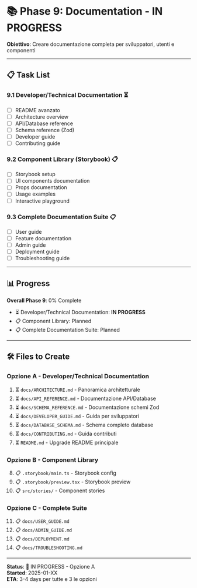 # 📚 Phase 9: Documentation - IN PROGRESS

**Obiettivo**: Creare documentazione completa per sviluppatori, utenti e componenti

---

## 📋 Task List

### 9.1 Developer/Technical Documentation ⏳
- [ ] README avanzato
- [ ] Architecture overview
- [ ] API/Database reference
- [ ] Schema reference (Zod)
- [ ] Developer guide
- [ ] Contributing guide

### 9.2 Component Library (Storybook) 📋
- [ ] Storybook setup
- [ ] UI components documentation
- [ ] Props documentation
- [ ] Usage examples
- [ ] Interactive playground

### 9.3 Complete Documentation Suite 📋
- [ ] User guide
- [ ] Feature documentation
- [ ] Admin guide
- [ ] Deployment guide
- [ ] Troubleshooting guide

---

## 📊 Progress

**Overall Phase 9**: 0% Complete

- ⏳ Developer/Technical Documentation: **IN PROGRESS**
- 📋 Component Library: Planned
- 📋 Complete Documentation Suite: Planned

---

## 🛠️ Files to Create

### Opzione A - Developer/Technical Documentation
1. ⏳ `docs/ARCHITECTURE.md` - Panoramica architetturale
2. ⏳ `docs/API_REFERENCE.md` - Documentazione API/Database
3. ⏳ `docs/SCHEMA_REFERENCE.md` - Documentazione schemi Zod
4. ⏳ `docs/DEVELOPER_GUIDE.md` - Guida per sviluppatori
5. ⏳ `docs/DATABASE_SCHEMA.md` - Schema completo database
6. ⏳ `docs/CONTRIBUTING.md` - Guida contributi
7. ⏳ `README.md` - Upgrade README principale

### Opzione B - Component Library
8. 📋 `.storybook/main.ts` - Storybook config
9. 📋 `.storybook/preview.tsx` - Storybook preview
10. 📋 `src/stories/` - Component stories

### Opzione C - Complete Suite
11. 📋 `docs/USER_GUIDE.md`
12. 📋 `docs/ADMIN_GUIDE.md`
13. 📋 `docs/DEPLOYMENT.md`
14. 📋 `docs/TROUBLESHOOTING.md`

---

**Status**: 🚧 IN PROGRESS - Opzione A  
**Started**: 2025-01-XX  
**ETA**: 3-4 days per tutte e 3 le opzioni
